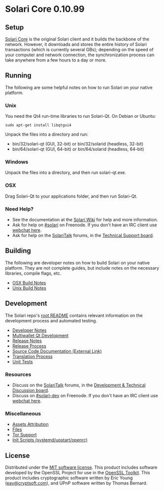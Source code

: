Solari Core 0.10.99
=====================

Setup
---------------------
[Solari Core](http://solari.org/en/download) is the original Solari client and it builds the backbone of the network. However, it downloads and stores the entire history of Solari transactions (which is currently several GBs); depending on the speed of your computer and network connection, the synchronization process can take anywhere from a few hours to a day or more.

Running
---------------------
The following are some helpful notes on how to run Solari on your native platform. 

### Unix

You need the Qt4 run-time libraries to run Solari-Qt. On Debian or Ubuntu:

	sudo apt-get install libqtgui4

Unpack the files into a directory and run:

- bin/32/solari-qt (GUI, 32-bit) or bin/32/solarid (headless, 32-bit)
- bin/64/solari-qt (GUI, 64-bit) or bin/64/solarid (headless, 64-bit)



### Windows

Unpack the files into a directory, and then run solari-qt.exe.

### OSX

Drag Solari-Qt to your applications folder, and then run Solari-Qt.

### Need Help?

* See the documentation at the [Solari Wiki](https://en.solari.it/wiki/Main_Page)
for help and more information.
* Ask for help on [#solari](http://webchat.freenode.net?channels=solari) on Freenode. If you don't have an IRC client use [webchat here](http://webchat.freenode.net?channels=solari).
* Ask for help on the [SolariTalk](https://solaritalk.org/) forums, in the [Technical Support board](https://solaritalk.org/index.php?board=4.0).

Building
---------------------
The following are developer notes on how to build Solari on your native platform. They are not complete guides, but include notes on the necessary libraries, compile flags, etc.

- [OSX Build Notes](build-osx.md)
- [Unix Build Notes](build-unix.md)

Development
---------------------
The Solari repo's [root README](https://github.com/solari/solari/blob/master/README.md) contains relevant information on the development process and automated testing.

- [Developer Notes](developer-notes.md)
- [Multiwallet Qt Development](multiwallet-qt.md)
- [Release Notes](release-notes.md)
- [Release Process](release-process.md)
- [Source Code Documentation (External Link)](https://dev.visucore.com/solari/doxygen/)
- [Translation Process](translation_process.md)
- [Unit Tests](unit-tests.md)

### Resources
* Discuss on the [SolariTalk](https://solaritalk.org/) forums, in the [Development & Technical Discussion board](https://solaritalk.org/index.php?board=6.0).
* Discuss on [#solari-dev](http://webchat.freenode.net/?channels=solari) on Freenode. If you don't have an IRC client use [webchat here](http://webchat.freenode.net/?channels=solari-dev).

### Miscellaneous
- [Assets Attribution](assets-attribution.md)
- [Files](files.md)
- [Tor Support](tor.md)
- [Init Scripts (systemd/upstart/openrc)](init.md)

License
---------------------
Distributed under the [MIT software license](http://www.opensource.org/licenses/mit-license.php).
This product includes software developed by the OpenSSL Project for use in the [OpenSSL Toolkit](https://www.openssl.org/). This product includes
cryptographic software written by Eric Young ([eay@cryptsoft.com](mailto:eay@cryptsoft.com)), and UPnP software written by Thomas Bernard.
